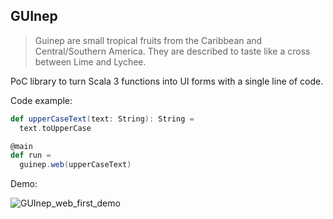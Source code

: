 ## GUInep

> Guinep are small tropical fruits from the Caribbean and Central/Southern America. They are described to taste like a cross between Lime and Lychee. 

PoC library to turn Scala 3 functions into UI forms with a single line of code.

Code example:
```scala
def upperCaseText(text: String): String =
  text.toUpperCase

@main
def run =
  guinep.web(upperCaseText)
```

Demo:

![GUInep_web_first_demo](https://github.com/KacperFKorban/GUInep/assets/39772805/4e5cf326-2715-49c5-822c-802355818c39)
